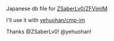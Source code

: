 
Japanese db file for [ZSaberLv0/ZFVimIM](https://github.com/ZSaberLv0/ZFVimIM)

I'll use it with [yehuohan/cmp-im](https://github.com/yehuohan/cmp-im)

Thanks @ZSaberLv0! @yehuohan!
